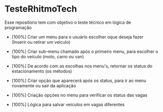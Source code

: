 # TesteRhitmoTech
Esse repositório tem com objetivo o teste técnico em lógica de programação

 - [100%] Criar um menu para o usuário escolher oque deseja fazer (Inserir ou retirar um veículo)
 
 - [100%] Criar sub-menu chamado após o primeiro menu, para escolher o tipo do veículo (moto, carro ou van)
 
 - [100%] De acordo com as escolhas nos menu's, retornar os status do estacionamento (os métodos)
 
 - [100%] Criar opção que aparecerá após os status, para ir ao menu novamente ou sair da aplicação
 
 - [100%] Criação opções no menu para verificar os status das vagas
 
 - [100%] Lógica para salvar veículos em vagas diferentes

